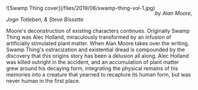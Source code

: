 <!--
.. title: Swamp Thing, Vol 1: Saga of the Swamp Thing
.. slug: swamp-thing
.. date: 2019-06-23 21:50:43 UTC-05:00
.. tags: media,book,comics,fiction,science-fiction
.. category: 
.. link: 
.. description: 
.. type: text
-->

<span style="float: left">
![Swamp Thing cover](/files/2019/06/swamp-thing-vol-1.jpg)
</span>

*by Alan Moore, Jogn Totleben, & Steve Bissette*

Moore's deconstruction of existing characters continues. Originally Swamp Thing
was Alec Holland, miraculously transformed by an infusion of artificially
stimulated plant matter. When Alan Moore takes over the writing, Swamp Thing's
ostracization and existential dread is compounded by the discovery that this
origins story has been a delusion all along. Alec Holland was killed outright
in the accident, and an accumulation of plant matter grew around his decaying
form, integrating the physical remains of his memories into a creature that
yearned to recapture its human form, but was never human in the first place.

<br style="clear: both" />


